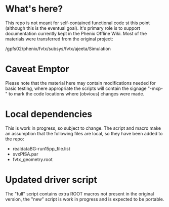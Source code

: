# What's here?
This repo is not meant for self-contained functional code st this point (although this is the eventual goal).
It's primary role is to support documentation currently kept in the Phenix Offline Wiki. Most of the materials
were transferred from the original project:

   /gpfs02/phenix/fvtx/subsys/fvtx/ajeeta/Simulation

# Caveat Emptor
Please note that the material here may contain modifications needed for basic testing, where appropriate the scripts will contain the signage "-mxp-" to mark the code locations where (obvious) changes were made.

# Local dependencies
This is work in progress, so subject to change. The script and macro make an assumption that
the following files are local, so they have been added to the repo:
* realdataBG-run15pp_file.list
* svxPISA.par
* fvtx_geometry.root

# Updated driver script

The "full" script contains extra ROOT macros not present in the original version,
the "new" script is work in progress and is expected to be portable.
